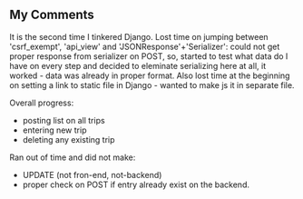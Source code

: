 ## My Comments

It is the second time I tinkered Django. Lost time on jumping between
'csrf_exempt', 'api_view' and 'JSONResponse'+'Serializer': could not get
proper response from serializer on POST, so, started to test what data do I
have on every step and decided to eleminate serializing here at all, it worked - 
data was already in proper format. Also lost time at the beginning on setting
a link to static file in Django - wanted to make js it in separate file.

Overall progress:
- posting list on all trips
- entering new trip
- deleting any existing trip

Ran out of time and did not make:
- UPDATE (not fron-end, not-backend)
- proper check on POST if entry already exist on the backend.